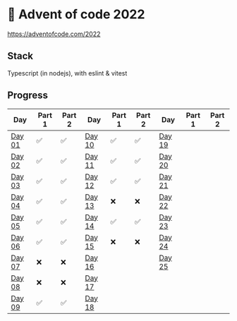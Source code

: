 # 🎄 Advent of code 2022

https://adventofcode.com/2022

## Stack

Typescript (in nodejs), with eslint & vitest

## Progress

| Day                   | Part 1 | Part 2 | Day                    | Part 1 | Part 2 | Day                    | Part 1 | Part 2 |
| --------------------- | ------ | ------ | ---------------------- | ------ | ------ | ---------------------- | ------ | ------ |
| [Day 01](./src/day_1) | ✅     | ✅     | [Day 10](./src/day_10) | ✅     | ✅     | [Day 19](./src/day_19) |        |        |
| [Day 02](./src/day_2) | ✅     | ✅     | [Day 11](./src/day_11) | ✅     | ✅     | [Day 20](./src/day_20) |        |        |
| [Day 03](./src/day_3) | ✅     | ✅     | [Day 12](./src/day_12) | ✅     | ✅     | [Day 21](./src/day_21) |        |        |
| [Day 04](./src/day_4) | ✅     | ✅     | [Day 13](./src/day_13) | ❌     | ❌     | [Day 22](./src/day_22) |        |        |
| [Day 05](./src/day_5) | ✅     | ✅     | [Day 14](./src/day_14) | ✅     | ✅     | [Day 23](./src/day_23) |        |        |
| [Day 06](./src/day_6) | ✅     | ✅     | [Day 15](./src/day_15) | ❌     | ❌     | [Day 24](./src/day_24) |        |        |
| [Day 07](./src/day_7) | ❌     | ❌     | [Day 16](./src/)       |        |        | [Day 25](./src/day_25) |        |        |
| [Day 08](./src/day_8) | ❌     | ❌     | [Day 17](./src/day_17) |        |        |                        |        |        |
| [Day 09](./src/day_9) | ✅     | ✅     | [Day 18](./src/day_18) |        |        |                        |        |        |

